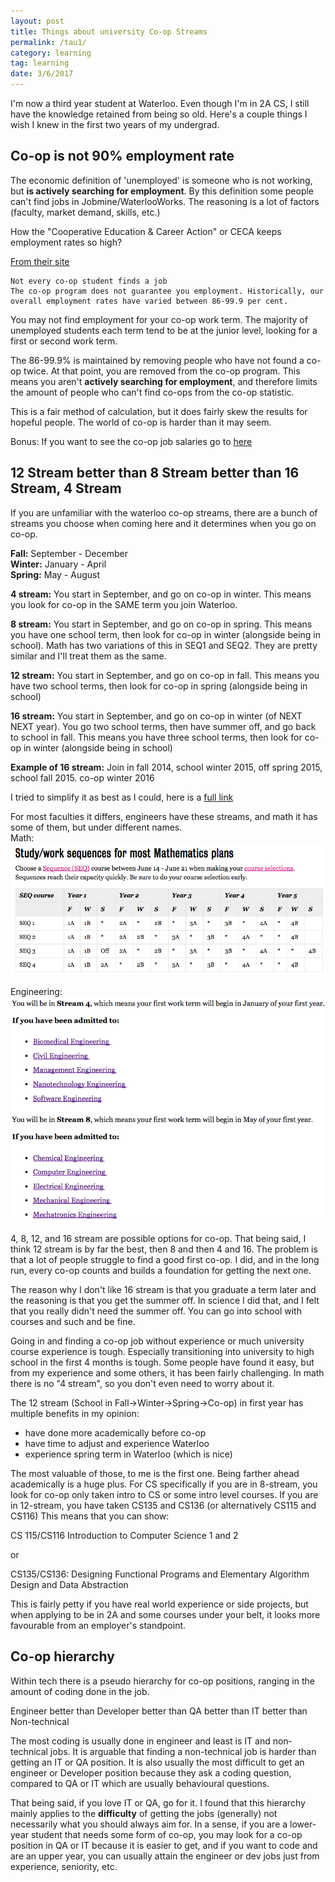 ```yaml
---
layout: post
title: Things about university Co-op Streams
permalink: /tau1/
category: learning
tag: learning
date: 3/6/2017
---
```

I'm now a third year student at Waterloo. Even though I'm in 2A CS, I still have the knowledge retained from being so old. Here's a couple things I wish I knew in the first two years of my undergrad.

## Co-op is not 90% employment rate

The economic definition of 'unemployed' is someone who is not working, but **is actively searching for employment**. By this definition some people can't find jobs in Jobmine/WaterlooWorks. The reasoning is a lot of factors (faculty, market demand, skills, etc.)

How the "Cooperative Education & Career Action" or CECA keeps employment rates so high?

[From their site](https://uwaterloo.ca/co-operative-education/why-co-op/employment-statistics)
```
Not every co-op student finds a job
The co-op program does not guarantee you employment. Historically, our overall employment rates have varied between 86-99.9 per cent.
```

You may not find employment for your co-op work term. The majority of unemployed students each term tend to be at the junior level, looking for a first or second work term.

The 86-99.9% is maintained by removing people who have not found a co-op twice. At that point, you are removed from the co-op program. This means you aren't **actively searching for employment**, and therefore limits the amount of people who can't find co-ops from the co-op statistic.

This is a fair method of calculation, but it does fairly skew the results for hopeful people. The world of co-op is harder than it may seem.

Bonus: If you want to see the co-op job salaries go to [here](https://uwaterloo.ca/co-operative-education/why-co-op/co-op-earnings)

## 12 Stream better than 8 Stream better than 16 Stream, 4 Stream

If you are unfamiliar with the waterloo co-op streams, there are a bunch of streams you choose when coming here and it determines when you go on co-op.

**Fall:** September - December  
**Winter:** January - April  
**Spring:** May - August  

**4 stream:** You start in September, and go on co-op in winter. This means you look for co-op in the SAME term you join Waterloo.

**8 stream:** You start in September, and go on co-op in spring. This means you have one school term, then look for co-op in winter (alongside being in school). Math has two variations of this in SEQ1 and SEQ2. They are pretty similar and I'll treat them as the same.

**12 stream:** You start in September, and go on co-op in fall. This means you have two school terms, then look for co-op in spring (alongside being in school)

**16 stream:** You start in September, and go on co-op in winter (of NEXT NEXT year). You go two school terms, then have summer off, and go back to school in fall. This means you have three school terms, then look for co-op in winter (alongside being in school)

**Example of 16 stream:**
Join in fall 2014, school winter 2015, off spring 2015, school fall 2015. co-op winter 2016

I tried to simplify it as best as I could, here is a [full link](https://uwaterloo.ca/new-math-students/co-op-students/co-op-sequence-charts)

For most faculties it differs, engineers have these streams, and math it has some of them, but under different names.  
Math:  
![eng](/blog/learning/images/1/streams.png)

Engineering:  
![eng](/blog/learning/images/1/engineering.png)

4, 8, 12, and 16 stream are possible options for co-op. That being said, I think 12 stream is by far the best, then 8 and then 4 and 16. The problem is that a lot of people struggle to find a good first co-op. I did, and in the long run, every co-op counts and builds a foundation for getting the next one.

The reason why I don't like 16 stream is that you graduate a term later and the reasoning is that you get the summer off. In science I did that, and I felt that you really didn't need the summer off. You can go into school with courses and such and be fine.

Going in and finding a co-op job without experience or much university course experience is tough. Especially transitioning into university to high school in the first 4 months is tough. Some people have found it easy, but from my experience and some others, it has been fairly challenging. In math there is no "4 stream", so you don't even need to worry about it.

The 12 stream (School in Fall->Winter->Spring->Co-op) in first year has multiple benefits in my opinion:
- have done more academically before co-op
- have time to adjust and experience Waterloo
- experience spring term in Waterloo (which is nice)

The most valuable of those, to me is the first one. Being farther ahead academically is a huge plus. For CS specifically if you are in 8-stream, you look for co-op only taken intro to CS or some intro level courses. If you are in 12-stream, you have taken CS135 and CS136 (or alternatively CS115 and CS116)
This means that you can show:

CS 115/CS116
Introduction to Computer Science 1 and 2

or

CS135/CS136:
Designing Functional Programs and Elementary Algorithm Design and Data Abstraction

This is fairly petty if you have real world experience or side projects, but when applying to be in 2A and some courses under your belt, it looks more favourable from an employer's standpoint.

## Co-op hierarchy

Within tech there is a pseudo hierarchy for co-op positions, ranging in the amount of coding done in the job.

Engineer better than Developer better than QA better than IT better than Non-technical

The most coding is usually done in engineer and least is IT and non-technical jobs. It is arguable that finding a non-technical job is harder than getting an IT or QA position. It is also usually the most difficult to get an engineer or Developer position because they ask a coding question, compared to QA or IT which are usually behavioural questions.

That being said, if you love IT or QA, go for it. I found that this hierarchy mainly applies to the **difficulty** of getting the jobs (generally) not necessarily what you should always aim for. In a sense, if you are a lower-year student that needs some form of co-op, you may look for a co-op position in QA or IT because it is easier to get, and if you want to code and are an upper year, you can usually attain the engineer or dev jobs just from experience, seniority, etc.

